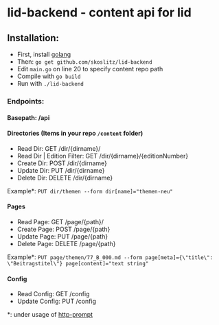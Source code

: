 # lid-backend - content api for lid

## Installation:

- First, install [golang](https://golang.org/doc/install#install)
- Then: `go get github.com/skoslitz/lid-backend`
- Edit `main.go` on line 20 to specify content repo path
- Compile with `go build`
- Run with `./lid-backend`

### Endpoints:

#### Basepath: /api

#### Directories (Items in your repo `/content` folder)
- Read Dir: GET /dir/{dirname}/
- Read Dir | Edition Filter: GET /dir/{dirname}/{editionNumber}
- Create Dir: POST /dir/{dirname}
- Update Dir: PUT /dir/{dirname}
- Delete Dir: DELETE /dir/{dirname}

Example*: `PUT dir/themen --form dir[name]="themen-neu"`

#### Pages
- Read Page: GET /page/{path}/
- Create Page: POST /page/{path}
- Update Page: PUT /page/{path}
- Delete Page: DELETE /page/{path}

Example*: `PUT page/themen/77_B_000.md --form page[meta]={\"title\": \"Beitragstitel\"} page[content]="text string"`

#### Config
- Read Config: GET /config
- Update Config: PUT /config


*: under usage of [http-prompt](https://github.com/eliangcs/http-prompt)
